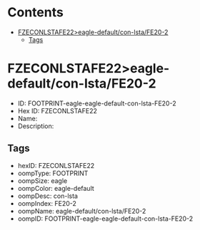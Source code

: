 



Contents
========

* [FZECONLSTAFE22>eagle-default/con-lsta/FE20-2](#fzeconlstafe22eagle-defaultcon-lstafe20-2)
	* [Tags](#tags)

# FZECONLSTAFE22>eagle-default/con-lsta/FE20-2

- ID: FOOTPRINT-eagle-eagle-default-con-lsta-FE20-2
- Hex ID: FZECONLSTAFE22
- Name: 
- Description: 

## Tags

- hexID: FZECONLSTAFE22
- oompType: FOOTPRINT
- oompSize: eagle
- oompColor: eagle-default
- oompDesc: con-lsta
- oompIndex: FE20-2
- oompName: eagle-default/con-lsta/FE20-2
- oompID: FOOTPRINT-eagle-eagle-default-con-lsta-FE20-2
